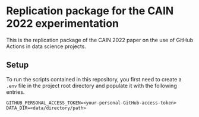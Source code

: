 # Replication package for the CAIN 2022 experimentation

This is the replication package of the CAIN 2022 paper on the use of GitHub Actions in data science projects.

## Setup

To run the scripts contained in this repository, you first need to create a `.env` file in the project root directory and populate it with the following entries.

```shell
GITHUB_PERSONAL_ACCESS_TOKEN=<your-personal-GitHub-access-token>
DATA_DIR=<data/directory/path>
```

